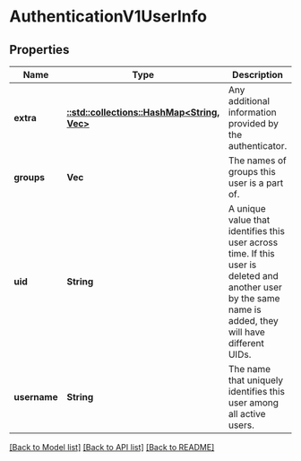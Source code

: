 # AuthenticationV1UserInfo

## Properties
Name | Type | Description | Notes
------------ | ------------- | ------------- | -------------
**extra** | [**::std::collections::HashMap<String, Vec<String>>**](array.md) | Any additional information provided by the authenticator. | [optional] [default to null]
**groups** | **Vec<String>** | The names of groups this user is a part of. | [optional] [default to null]
**uid** | **String** | A unique value that identifies this user across time. If this user is deleted and another user by the same name is added, they will have different UIDs. | [optional] [default to null]
**username** | **String** | The name that uniquely identifies this user among all active users. | [optional] [default to null]

[[Back to Model list]](../README.md#documentation-for-models) [[Back to API list]](../README.md#documentation-for-api-endpoints) [[Back to README]](../README.md)


